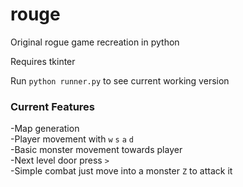 # rouge
Original rogue game recreation in python

Requires tkinter

Run `python runner.py` to see current working version

### Current Features  
-Map generation  
-Player movement with `w` `s` `a` `d`  
-Basic monster movement towards player  
-Next level door press `>`  
-Simple combat just move into a monster `Z` to attack it  
